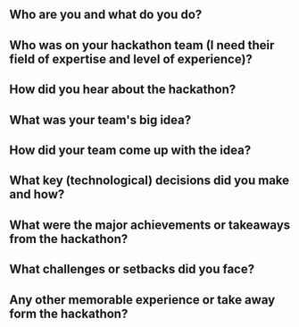 ## Who are you and what do you do?
## Who was on your hackathon team (I need their field of expertise and level of experience)?
## How did you hear about the hackathon? 
## What was your team's big idea?
## How did your team come up with the idea?
## What key (technological) decisions did you make and how?
## What were the major achievements or takeaways from the hackathon?
## What challenges or setbacks did you face?
## Any other memorable experience or take away form the hackathon?
